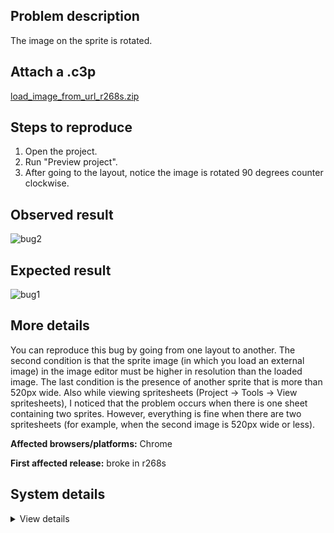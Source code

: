 ## Problem description

The image on the sprite is rotated.

## Attach a .c3p

[load_image_from_url_r268s.zip](https://github.com/WilsonPercival/WilsonPercival/files/7412723/load_image_from_url_r268s.zip)

## Steps to reproduce

1. Open the project.
2. Run "Preview project".
3. After going to the layout, notice the image is rotated 90 degrees counter clockwise.

## Observed result

![bug2](https://user-images.githubusercontent.com/91274932/138750772-eed9ea60-f630-42ba-b94b-0011872fecdf.png)

## Expected result

![bug1](https://user-images.githubusercontent.com/91274932/138750786-b55c8a33-ff16-4072-9413-05b29ffdbf50.png)

## More details

You can reproduce this bug by going from one layout to another. The second condition is that the sprite image (in which you load an external image) in the image editor must be higher in resolution than the loaded image. The last condition is the presence of another sprite that is more than 520px wide.
Also while viewing spritesheets (Project -> Tools -> View spritesheets), I noticed that the problem occurs when there is one sheet containing two sprites. However, everything is fine when there are two spritesheets (for example, when the second image is 520px wide or less).

**Affected browsers/platforms:** Chrome

**First affected release:** broke in r268s

## System details

<details><summary>View details</summary>

Platform information
Browser: Chrome
Browser version: 95.0.4638.54
Browser engine: Chromium
Context: browser
Operating system: Windows
Operating system version: 7
Device type: desktop
Device pixel ratio: 1
Logical CPU cores: 2
Approx. device memory: 4 GB
User agent: Mozilla/5.0 (Windows NT 6.1; Win64; x64) AppleWebKit/537.36 (KHTML, like Gecko) Chrome/95.0.4638.54 Safari/537.36
C3 release: r268 (stable)
Language setting: en-US

Local storage
Storage quota (approx): 59 gb
Storage usage (approx): 208 mb (0.3%)
Persistant storage: No

Browser support notes
This list contains missing features that are not required, but could improve performance or user experience if supported.

UI effects are disabled in settings.
WebGL 2+ is not supported. Rendering quality and features may be affected.
WebGL information
Version string: WebGL 1.0 (OpenGL ES 2.0 Chromium)
Numeric version: 1
Supports NPOT textures: partial
Supports GPU profiling: no
Supports highp precision: yes
Vendor: Google Inc. (Intel)
Renderer: ANGLE (Intel, Intel(R) HD Graphics Direct3D9Ex vs_3_0 ps_3_0, igdumdim64.dll-10.18.10.4653)
Major performance caveat: no
Maximum texture size: 8192
Point size range: 1 to 256
Extensions:

ANGLE_instanced_arrays
EXT_blend_minmax
EXT_color_buffer_half_float
EXT_float_blend
EXT_frag_depth
EXT_shader_texture_lod
EXT_texture_filter_anisotropic
WEBKIT_EXT_texture_filter_anisotropic
EXT_sRGB
KHR_parallel_shader_compile
OES_element_index_uint
OES_standard_derivatives
OES_texture_float
OES_texture_float_linear
OES_texture_half_float
OES_texture_half_float_linear
OES_vertex_array_object
WEBGL_color_buffer_float
WEBGL_compressed_texture_s3tc
WEBKIT_WEBGL_compressed_texture_s3tc
WEBGL_compressed_texture_s3tc_srgb
WEBGL_debug_renderer_info
WEBGL_debug_shaders
WEBGL_depth_texture
WEBKIT_WEBGL_depth_texture
WEBGL_lose_context
WEBKIT_WEBGL_lose_context
WEBGL_multi_draw
Audio information
System sample rate: 48000 Hz
Output channels: 2
Output interpretation: speakers
Supported decode formats:

WebM Opus (audio/webm; codecs=opus)
Ogg Opus (audio/ogg; codecs=opus)
WebM Vorbis (audio/webm; codecs=vorbis)
Ogg Vorbis (audio/ogg; codecs=vorbis)
MPEG-4 AAC (audio/mp4; codecs=mp4a.40.5)
MP3 (audio/mpeg)
FLAC (audio/flac)
PCM WAV (audio/wav; codecs=1)
Supported encode formats:

WebM Opus (audio/webm; codecs=opus)
Video information
Supported decode formats:

WebM AV1 (video/webm; codecs=av01.0.00M.08)
MP4 AV1 (video/mp4; codecs=av01.0.00M.08)
WebM VP9 (video/webm; codecs=vp9)
WebM VP8 (video/webm; codecs=vp8)
Ogg Theora (video/ogg; codecs=theora)
H.264 (video/mp4; codecs=avc1.42E01E)
Supported encode formats:

WebM VP9 (video/webm; codecs=vp9)
WebM VP8 (video/webm; codecs=vp8)

</details>
